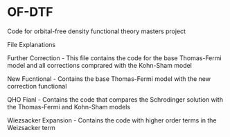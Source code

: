 # OF-DTF
Code for orbital-free density functional theory masters project

File Explanations

Further Correction - This file contains the code for the base Thomas-Fermi model and all corrections comprared with the Kohn-Sham model

New Fucntional - Contains the base Thomas-Fermi model with the new correction functional

QHO Fianl - Contains the code that compares the Schrodinger solution with the Thomas-Fermi and Kohn-Sham models

Wiezsacker Expansion - Contains the code with higher order terms in the Weizsacker term

